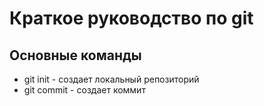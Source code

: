 # Краткое руководство по git
## Основные команды
* git init - создает локальный репозиторий
* git commit - создает коммит